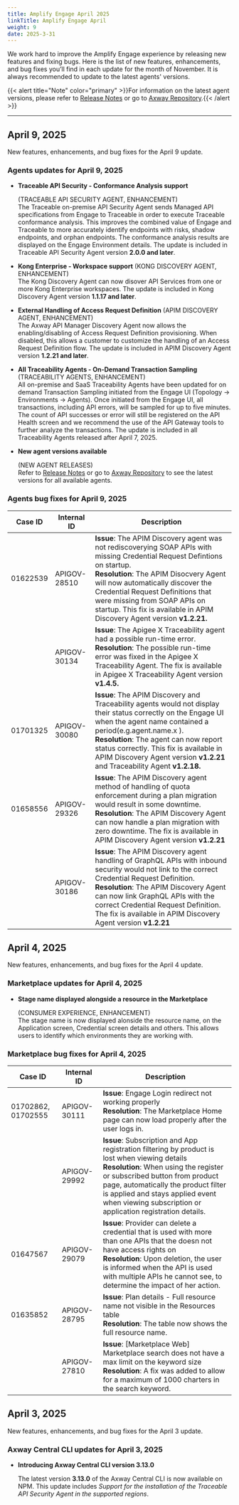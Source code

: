 ```yaml
---
title: Amplify Engage April 2025
linkTitle: Amplify Engage April
weight: 9
date: 2025-3-31
---
```

We work hard to improve the Amplify Engage experience by releasing new features and fixing bugs. Here is the list of new features, enhancements, and bug fixes you’ll find in each update for the month of November. It is always recommended to update to the latest agents' versions.

{{< alert title="Note" color="primary" >}}For information on the latest agent versions, please refer to [Release Notes](/docs/amplify_relnotes) or go to [Axway Repository](https://repository.axway.com/catalog?q=agents).{{< /alert >}}

---

## April 9, 2025

New features, enhancements, and bug fixes for the April 9 update.

### Agents updates for April 9, 2025

* **Traceable API Security - Conformance Analysis support**
  
  (TRACEABLE API SECURITY AGENT, ENHANCEMENT)</br>
  The Traceable on-premise API Security Agent sends Managed API specifications from Engage to Traceable in order to execute Traceable conformance analysis. This improves the combined value of Engage and Traceable to more accurately identify endpoints with risks, shadow endpoints, and orphan endpoints. The conformance analysis results are displayed on the Engage Environment details. The update is included in Traceable API Security Agent version **2.0.0 and later**.

* **Kong Enterprise - Workspace support**
  (KONG DISCOVERY AGENT, ENHANCEMENT)</br>
  The Kong Discovery Agent can now disover API Services from one or more Kong Enterprise workspaces. The update is included in Kong Discovery Agent version **1.1.17 and later**.

* **External Handling of Access Request Definition**
  (APIM DISCOVERY AGENT, ENHANCEMENT)</br>
  The Axway API Manager Discovery Agent now allows the enabling/disabling of Access Request Definition provisioning.  When disabled, this allows a customer to customize the handling of an Access Request Definition flow. The update is included in APIM Discovery Agent version **1.2.21 and later**.

* **All Traceability Agents - On-Demand Transaction Sampling**
  (TRACEABILITY AGENTS, ENHANCEMENT)</br>
  All on-premise and SaaS Traceability Agents have been updated for on demand Transaction Sampling initiated from the Engage UI (Topology -> Environments -> Agents). Once initiated from the Engage UI, all transactions, including API errors, will be sampled for up to five minutes. The count of API successes or error will still be registered on the API Health screen and we recommend the use of the API Gateway tools to further analyze the transactions. The update is included in all Traceability Agents released after April 7, 2025.

* **New agent versions available**

  (NEW AGENT RELEASES)</br>
  Refer to [Release Notes](/docs/amplify_relnotes) or go to [Axway Repository](https://repository.axway.com/catalog?q=agents) to see the latest versions for all available agents.

### Agents bug fixes for April 9, 2025

| Case ID | Internal ID | Description |
|-------------|--------------|---------------------------------------------------|
| 01622539 | APIGOV-28510 | **Issue**: The APIM Discovery agent was not rediscoverying SOAP APIs with missing Credential Request Defintions on startup. <br/>**Resolution**: The APIM Disocvery Agent will now automatically discover the Credential Request Definitions that were missing from SOAP APIs on startup. This fix is available in APIM Discovery Agent version **v1.2.21.**|
| | APIGOV-30134 | **Issue**: The Apigee X Traceability agent had a possible run-time error. <br/>**Resolution**: The possible run-time error was fixed in the Apigee X Traceability Agent. The fix is available in Apigee X Traceability Agent version **v1.4.5.**|
| 01701325 | APIGOV-30080 | **Issue**: The APIM Discovery and Traceability agents would not display their status correctly on the Engage UI when the agent name contained a period(e.g.agent.name.x ). <br/>**Resolution**: The agent can now report status correctly. This fix is available in APIM Discovery Agent version **v1.2.21** and Traceability Agent **v1.2.18.**|
| 01658556 | APIGOV-29326 | **Issue**: The APIM Discovery agent method of handling of quota enforcement during a plan migration would result in some downtime. <br/>**Resolution**: The APIM Discovery Agent can now handle a plan migration with zero downtime. The fix is available in APIM Discovery Agent version **v1.2.21**|
| | APIGOV-30186 | **Issue**: The APIM Discovery agent handling of GraphQL APIs with inbound security would not link to the correct Credential Request Definition. <br/>**Resolution**: The APIM Discovery Agent can now link GraphQL APIs with the correct Credential Request Definition. The fix is available in APIM Discovery Agent version **v1.2.21**|

## April 4, 2025

New features, enhancements, and bug fixes for the April 4 update.

### Marketplace updates for April 4, 2025

* **Stage name displayed alongside a resource in the Marketplace**

  (CONSUMER EXPERIENCE, ENHANCEMENT)</br>
  The stage name is now displayed alonside the resource name, on the Application screen, Credential screen details and others. This allows users to identify which environments they are working with.

### Marketplace bug fixes for April 4, 2025

| Case ID | Internal ID | Description |
|-------------|--------------|---------------------------------------------------|
| 01702862, 01702555 | APIGOV-30111 | **Issue**: Engage Login redirect not working properly <br/>**Resolution**:  The Marketplace Home page can now load properly after the user logs in. |
| | APIGOV-29992 | **Issue**: Subscription and App registration filtering by product is lost when viewing details <br/>**Resolution**: When using the register or subscribed button from product page, automatically the product filter is applied and stays applied event when viewing subscription or application registration details. |
| 01647567 | APIGOV-29079 | **Issue**: Provider can delete a credential that is used with more than one APIs that the doesn not have access rights on <br/>**Resolution**: Upon deletion, the user is informed when the API is used with multiple APIs he cannot see, to determine the impact of her action. |
| 01635852 | APIGOV-28795 | **Issue**: Plan details - Full resource name not visible in the Resources table <br/>**Resolution**: The table now shows the full resource name. |
| | APIGOV-27810 | **Issue**: [Marketplace Web] Marketplace search does not have a max limit on the keyword size <br/>**Resolution**: A fix was added to allow for a maximum of 1000 charters in the search keyword.|

## April 3, 2025

New features, enhancements, and bug fixes for the April 3 update.

### Axway Central CLI updates for April 3, 2025

* **Introducing Axway Central CLI version 3.13.0**

  The latest version **3.13.0** of the Axway Central CLI is now available on NPM. This update includes *Support for the installation of the Traceable API Security Agent in the supported regions*.
